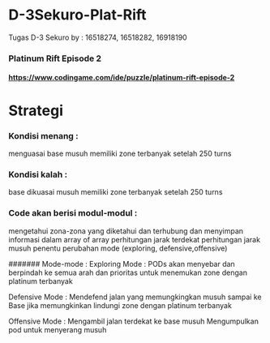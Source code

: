 # D-3Sekuro-Plat-Rift
Tugas D-3 Sekuro by : 16518274, 16518282, 16918190

### Platinum Rift Episode 2
#### https://www.codingame.com/ide/puzzle/platinum-rift-episode-2

# Strategi
### Kondisi menang :
menguasai base musuh
memiliki zone terbanyak setelah 250 turns

### Kondisi kalah :
base dikuasai musuh
memiliki zone terbanyak setelah 250 turns

### Code akan berisi modul-modul :
mengetahui zona-zona yang diketahui dan terhubung dan menyimpan informasi dalam array of array
perhitungan jarak terdekat
perhitungan jarak musuh
penentu perubahan mode (exploring, defensive,offensive)


####### Mode-mode :
Exploring Mode :
PODs akan menyebar dan berpindah ke semua arah dan prioritas untuk menemukan zone dengan platinum terbanyak

Defensive Mode :
Mendefend jalan yang memungkingkan musuh sampai ke Base
jika memungkinkan lindungi zone dengan platinum terbanyak

Offensive Mode :
Mengambil jalan terdekat ke base musuh
Mengumpulkan pod untuk menyerang musuh
